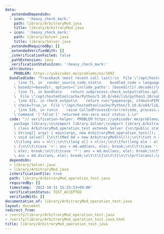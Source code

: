 ```yaml
---
data:
  _extendedDependsOn:
  - icon: ':heavy_check_mark:'
    path: library/ArbitraryMod.java
    title: library/ArbitraryMod.java
  - icon: ':heavy_check_mark:'
    path: library/Solver.java
    title: library/Solver.java
  _extendedRequiredBy: []
  _extendedVerifiedWith: []
  _isVerificationFailed: false
  _pathExtension: java
  _verificationStatusIcon: ':heavy_check_mark:'
  attributes:
    PROBLEM: https://yukicoder.me/problems/no/1092
  bundledCode: "Traceback (most recent call last):\n  File \"/opt/hostedtoolcache/Python/3.10.8/x64/lib/python3.10/site-packages/onlinejudge_verify/documentation/build.py\"\
    , line 71, in _render_source_code_stat\n    bundled_code = language.bundle(stat.path,\
    \ basedir=basedir, options={'include_paths': [basedir]}).decode()\n  File \"/opt/hostedtoolcache/Python/3.10.8/x64/lib/python3.10/site-packages/onlinejudge_verify/languages/user_defined.py\"\
    , line 71, in bundle\n    return subprocess.check_output(shlex.split(command))\n\
    \  File \"/opt/hostedtoolcache/Python/3.10.8/x64/lib/python3.10/subprocess.py\"\
    , line 421, in check_output\n    return run(*popenargs, stdout=PIPE, timeout=timeout,\
    \ check=True,\n  File \"/opt/hostedtoolcache/Python/3.10.8/x64/lib/python3.10/subprocess.py\"\
    , line 526, in run\n    raise CalledProcessError(retcode, process.args,\nsubprocess.CalledProcessError:\
    \ Command '['false']' returned non-zero exit status 1.\n"
  code: "// verification-helper: PROBLEM https://yukicoder.me/problems/no/1092\n\n\
    package library;\n\nimport library.Solver;\nimport library.ArbitraryMod;\n\npublic\
    \ class ArbitraryMod_operation_test extends Solver {\n\tpublic static void main(final\
    \ String[] args) { main(args, new ArbitraryMod_operation_test()); }\n\n\tpublic\
    \ void solve() {\n\t\tMod md = new ArbitraryMod(nl());\n\t\tint n = ni() - 1;\n\
    \t\tlong ans = nl();\n\t\tlong a[] = nl(n);\n\t\tfor(long ele : a) {\n\t\t\tswitch(nc())\
    \ {\n\t\t\tcase '+': ans = md.add(ans, ele); break;\n\t\t\tcase '-': ans = md.sub(ans,\
    \ ele); break;\n\t\t\tcase '*': ans = md.mul(ans, ele); break;\n\t\t\tcase '/':\
    \ ans = md.div(ans, ele); break;\n\t\t\t}\n\t\t}\n\t\tprtln(ans);\n\t}\n}"
  dependsOn:
  - library/Solver.java
  - library/ArbitraryMod.java
  isVerificationFile: true
  path: library/ArbitraryMod_operation_test.java
  requiredBy: []
  timestamp: '2022-10-31 15:25:53+09:00'
  verificationStatus: TEST_ACCEPTED
  verifiedWith: []
documentation_of: library/ArbitraryMod_operation_test.java
layout: document
redirect_from:
- /verify/library/ArbitraryMod_operation_test.java
- /verify/library/ArbitraryMod_operation_test.java.html
title: library/ArbitraryMod_operation_test.java
---
```

